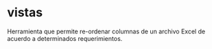 # vistas
Herramienta que permite re-ordenar columnas de un archivo Excel de acuerdo a determinados requerimientos.
